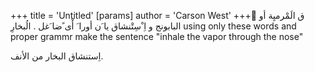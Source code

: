 +++
 title = 'Untitled'
[params]
	author = 'Carson West'
+++
ِق الَمْرمیِة أو البابونج و اِ ْسِتْنشاق
یا َن أورا
َ
أْی ًضا َغل
.
الُبخارِ
using only these words and proper grammr make the sentence "inhale the vapor through the nose"

اِستنشاق البخار من الأنف.
